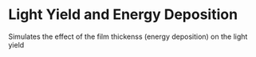 Light Yield and Energy Deposition
=================================

Simulates the effect of the film thickenss (energy deposition) on the light yield
